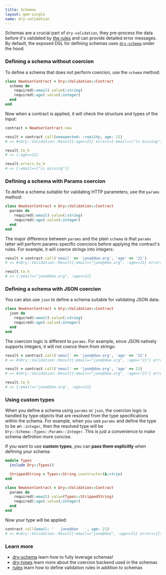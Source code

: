 ```yaml
---
title: Schemas
layout: gem-single
name: dry-validation
---
```


Schemas are a crucial part of `dry-validation`, they pre-process the data before it's validated by [the rules](docs::rules) and can provide detailed error messages. By default, the exposed DSL for defining schemas uses [`dry-schema`](/gems/dry-schema) under the hood.

### Defining a schema without coercion

To define a schema that does not perform coercion, use the `schema` method:

``` ruby
class NewUserContract < Dry::Validation::Contract
  schema do
    required(:email).value(:string)
    required(:age).value(:integer)
  end
end
```

Now when a contract is applied, it will check the structure and types of the input:

``` ruby
contract = NewUserContract.new

result = contract.call(unexpected: :reality, age: 21)
# => #<Dry::Validation::Result{:age=>21} errors={:email=>["is missing"]}>

result.to_h
# => {:age=>21}

result.errors.to_h
# => {:email=>["is missing"]}
```

### Defining a schema with Params coercion

To define a schema suitable for validating HTTP parameters, use the `params` method:

``` ruby
class NewUserContract < Dry::Validation::Contract
  params do
    required(:email).value(:string)
    required(:age).value(:integer)
  end
end
```

The major difference between `params` and the plain `schema` is that `params` latter will perform params-specific coercions before applying the contract's rules. For example, it will coerce strings into integers:

``` ruby
result = contract.call('email' => 'jane@doe.org', 'age' => '21')
# => #<Dry::Validation::Result{:email=>"jane@doe.org", :age=>21} errors={}>

result.to_h
# => {:email=>"jane@doe.org", :age=>21}
```

### Defining a schema with JSON coercion

You can also use `json` to define a schema suitable for validating JSON data:

``` ruby
class NewUserContract < Dry::Validation::Contract
  json do
    required(:email).value(:string)
    required(:age).value(:integer)
  end
end
```

The coercion logic is different to `params`. For example, since JSON natively supports integers, it will not coerce them from strings:

``` ruby
result = contract.call('email' => 'jane@doe.org', 'age' => '21')
# => #<Dry::Validation::Result{:email=>"jane@doe.org", :age=>"21"} errors={:age=>["must be an integer"]}>

result = contract.call('email' => 'jane@doe.org', 'age' => 21)
# => #<Dry::Validation::Result{:email=>"jane@doe.org", :age=>"21"} errors={}>

result.to_h
# => {:email=>"jane@doe.org", :age=>21}
```

### Using custom types

When you define a schema using `params` or `json`, the coercion logic is handled by type objects that are resolved from the type specifications within  the schema. For example, when you use `params` and define the type to be an `:integer`, then the resolved type will be `Dry::Schema::Types::Params::Integer`. This is just a convenience to make schema definition more concise.

If you want to use **custom types**, you can **pass them explicitly** when defining your schema:

```ruby
module Types
  include Dry::Types()

  StrippedString = Types::String.constructor(&:strip)
end

class NewUserContract < Dry::Validation::Contract
  params do
    required(:email).value(Types::StrippedString)
    required(:age).value(:integer)
  end
end
```

Now your type will be applied:

```ruby
contract.call(email: '   jane@doe   ', age: 21)
# => #<Dry::Validation::Result{:email=>"jane@doe", :age=>21} errors={}>
```

### Learn more

- [dry-schema](/gems/dry-schema) learn how to fully leverage schemas!
- [dry-types](/gems/dry-types) learn more about the coercion backend used in the schemas
- [rules](docs::rules) learn how to define validation rules in addition to schemas
